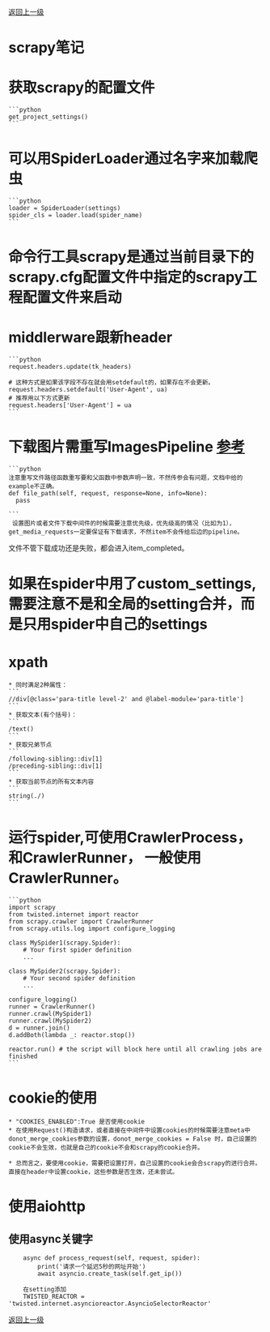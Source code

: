 
[返回上一级](../../README.md)

# scrapy笔记

# 获取scrapy的配置文件  
    ```python
    get_project_settings()
    ```
    
# 可以用SpiderLoader通过名字来加载爬虫  
    ```python
    loader = SpiderLoader(settings)
    spider_cls = loader.load(spider_name)
    ```

# 命令行工具scrapy是通过当前目录下的scrapy.cfg配置文件中指定的scrapy工程配置文件来启动 
    

# middlerware跟新header  
    ```python
    request.headers.update(tk_headers)  
  
    # 这种方式是如果该字段不存在就会用setdefault的，如果存在不会更新。
    request.headers.setdefault('User-Agent', ua)
    # 推荐用以下方式更新
    request.headers['User-Agent'] = ua
    ```


# 下载图片需重写ImagesPipeline  [参考](https://docs.scrapy.org/en/latest/topics/media-pipeline.html?highlight=ImagesPipeline)  
    ```python
    注意重写文件路径函数重写要和父函数中参数声明一致，不然传参会有问题，文档中给的example不正确。
    def file_path(self, request, response=None, info=None):
      pass
  
    ```
     设置图片或者文件下载中间件的时候需要注意优先级，优先级高的情况（比如为1），get_media_requests一定要保证有下载请求，不然item不会传给后边的pipeline。  
       
   文件不管下载成功还是失败，都会进入item_completed。
    
# 如果在spider中用了custom_settings,需要注意不是和全局的setting合并，而是只用spider中自己的settings



# xpath  
    * 同时满足2种属性：
    ```
    //div[@class='para-title level-2' and @label-module='para-title']
    ```
    * 获取文本(有个括号)：
    ```
    /text()
    ```
    * 获取兄弟节点
    ```
    /following-sibling::div[1]    
    /preceding-sibling::div[1]
    ```
    * 获取当前节点的所有文本内容
    ```
    string(./)
    ```
    
    
# 运行spider,可使用CrawlerProcess， 和CrawlerRunner， 一般使用CrawlerRunner。

    ```python
    import scrapy
    from twisted.internet import reactor
    from scrapy.crawler import CrawlerRunner
    from scrapy.utils.log import configure_logging
    
    class MySpider1(scrapy.Spider):
        # Your first spider definition
        ...
    
    class MySpider2(scrapy.Spider):
        # Your second spider definition
        ...
    
    configure_logging()
    runner = CrawlerRunner()
    runner.crawl(MySpider1)
    runner.crawl(MySpider2)
    d = runner.join()
    d.addBoth(lambda _: reactor.stop())
    
    reactor.run() # the script will block here until all crawling jobs are finished
    ```


# cookie的使用
    * "COOKIES_ENABLED":True 是否使用cookie
    * 在使用Request()构造请求，或者直接在中间件中设置cookies的时候需要注意meta中donot_merge_cookies参数的设置，donot_merge_cookies = False 时，自己设置的cookie不会生效，也就是自己的cookie不会和scrapy的cookie合并。
    
    * 总而言之，要使用cookie，需要把设置打开，自己设置的cookie会合scrapy的进行合并。直接在header中设置cookie，这些参数是否生效，还未尝试。
    
    
    
# 使用aiohttp
## 使用async关键字
```
    async def process_request(self, request, spider):
        print('请求一个延迟5秒的网址开始')
        await asyncio.create_task(self.get_ip())

    在setting添加
    TWISTED_REACTOR = 'twisted.internet.asyncioreactor.AsyncioSelectorReactor'
```

    

[返回上一级](../../README.md)